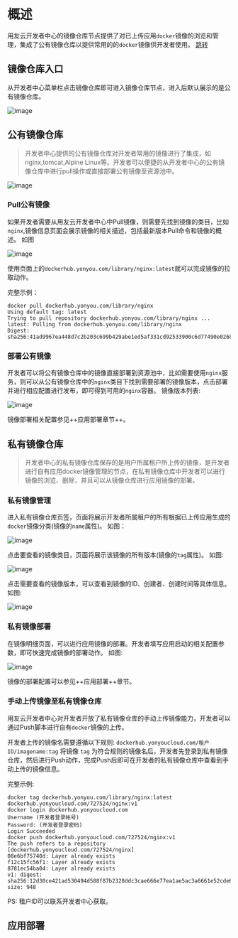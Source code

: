 # 概述
用友云开发者中心的镜像仓库节点提供了对已上传应用```docker```镜像的浏览和管理，集成了公有镜像仓库以提供常用的的```docker```镜像供开发者使用。
[跳转](#deploy)
## 镜像仓库入口
从开发者中心菜单栏点击镜像仓库即可进入镜像仓库节点，进入后默认展示的是公有镜像仓库。

![image](/articles/cloud/3-/images/deploy/registryindex.png)
## 公有镜像仓库
> 开发者中心提供的公有镜像仓库对开发者常用的镜像进行了集成，如nginx,tomcat,Alpine Linux等。开发者可以便捷的从开发者中心的公有镜像仓库中进行pull操作或直接部署公有镜像至资源池中。

![image](/articles/cloud/3-/images/deploy/publicregistry.png)

### Pull公有镜像
如果开发者需要从用友云开发者中心中Pull镜像，则需要先找到镜像的类目，比如```nginx```,镜像信息页面会展示镜像的相关描述，包括最新版本Pull命令和镜像的概述。
如图

![image](/articles/cloud/3-/images/deploy/nginxintro.png)

使用页面上的```dockerhub.yonyou.com/library/nginx:latest```就可以完成镜像的拉取动作。

完整示例：
```
docker pull dockerhub.yonyou.com/library/nginx
Using default tag: latest
Trying to pull repository dockerhub.yonyou.com/library/nginx ... 
latest: Pulling from dockerhub.yonyou.com/library/nginx
Digest: sha256:41ad9967ea448d7c2b203c699b429abe1ed5af331cd92533900c6d77490e0268
```


### 部署公有镜像
开发者可以将公有镜像仓库中的镜像直接部署到资源池中，比如需要使用```nginx```服务，则可以从公有镜像仓库中的```nginx```类目下找到需要部署的镜像版本，点击部署并进行相应配置进行发布，即可得到可用的```nginx```容器。
镜像版本列表:

![image](/articles/cloud/3-/images/deploy/nginxtags.png)

镜像部署相关配置参见++应用部署章节++。

## 私有镜像仓库
> 开发者中心的私有镜像仓库保存的是用户所属租户所上传的镜像，是开发者进行自有应用docker镜像管理的节点，在私有镜像仓库中开发者可以进行镜像的浏览、删除，并且可以从镜像仓库进行应用镜像的部署。

### 私有镜像管理
进入私有镜像仓库页签，页面将展示开发者所属租户的所有根据已上传应用生成的```docker```镜像分类(镜像的```name```属性)。
如图：

![image](/articles/cloud/3-/images/deploy/privateregistrycatalogs.png)

点击要查看的镜像类目，页面将展示该镜像的所有版本(镜像的```tag```属性)。
如图:

![image](/articles/cloud/3-/images/deploy/privateregistrytags.png)

点击需要查看的镜像版本，可以查看到镜像的ID、创建者、创建时间等具体信息。
如图:

![image](/articles/cloud/3-/images/deploy/privateimagedeploy.png)

### 私有镜像部署
在镜像明细页面，可以进行应用镜像的部署。开发者填写应用启动的相关配置参数，即可快速完成镜像的部署动作。
如图:

![image](/articles/cloud/3-/images/deploy/imagedeploy.png)

镜像的部署配置可以参见++应用部署++章节。

### 手动上传镜像至私有镜像仓库
用友云开发者中心对开发者开放了私有镜像仓库的手动上传镜像能力，开发者可以通过Push脚本进行自有```docker```镜像的上传。

开发者上传的镜像名需要遵循以下规则:
```dockerhub.yonyoucloud.com/租户ID/imagename:tag```
将镜像
```tag```
为符合规则的镜像名后，开发者先登录到私有镜像仓库，然后进行Push动作，完成Push后即可在开发者的私有镜像仓库中查看到手动上传的镜像信息。

完整示例:
```
docker tag dockerhub.yonyou.com/library/nginx:latest dockerhub.yonyoucloud.com/727524/nginx:v1
docker login dockerhub.yonyoucloud.com
Username (开发者登录帐号)
Password: (开发者登录密码)
Login Succeeded
docker push dockerhub.yonyoucloud.com/727524/nginx:v1
The push refers to a repository [dockerhub.yonyoucloud.com/727524/nginx]
08e6bf75740d: Layer already exists 
f12c15fc56f1: Layer already exists 
8781ec54ba04: Layer already exists 
v1: digest: sha256:12d30ce421ad530494d588f87b2328ddc3cae666e77ea1ae5ac3a6661e52cde6 size: 948
```

PS:
租户ID可以联系开发者中心获取。
## <span id="deploy">应用部署</span>
